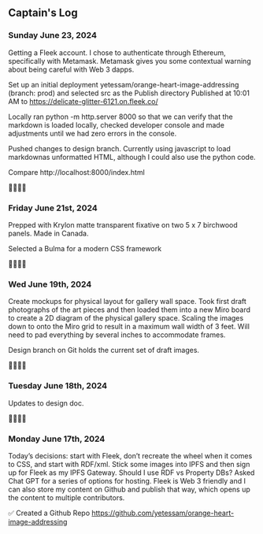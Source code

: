 ## Captain's Log

### Sunday June 23, 2024

Getting a Fleek account.  I chose to authenticate through Ethereum, specifically with Metamask.  Metamask gives you some contextual warning about being careful with Web 3 dapps.

Set up an initial deployment yetessam/orange-heart-image-addressing (branch: prod) and selected src as the Publish directory 
Published at 10:01 AM to https://delicate-glitter-6121.on.fleek.co/

Locally ran  python -m http.server 8000 so that we can verify that the markdown is loaded locally,  checked developer console and made adjustments until we had zero errors in the console.

Pushed changes to design branch.  Currently using javascript to load markdownas unformatted HTML, although I could also use the python code.  

Compare http://localhost:8000/index.html   


🧡🧡🧡🧡

### Friday June 21st, 2024

Prepped with Krylon matte transparent fixative on two 5 x 7 birchwood panels. Made in Canada. 

Selected a Bulma for a modern CSS framework

🧡🧡🧡🧡

### Wed June 19th, 2024

Create mockups for physical layout for gallery wall space.    Took first draft photographs of the art pieces and then loaded them into a new Miro board to create a 2D diagram of the physical gallery space.   Scaling the images down to onto the Miro grid to result in a maximum wall width of 3 feet.  Will need to pad everything by several inches to accommodate frames. 

Design branch on Git holds the current set of draft images.   

🧡🧡🧡🧡

### Tuesday June 18th, 2024
Updates to design doc. 

🧡🧡🧡🧡

### Monday June 17th, 2024

Today’s decisions: start with Fleek, don’t recreate the wheel when it comes to CSS, and start with RDF/xml. Stick some images into IPFS and then sign up for Fleek as my IPFS Gateway. Should I use RDF vs Property DBs? Asked Chat GPT for a series of options for hosting. Fleek is Web 3 friendly and I can also store my content on Github and publish that way, which opens up the content to multiple contributors.

✅ Created a Github Repo https://github.com/yetessam/orange-heart-image-addressing

